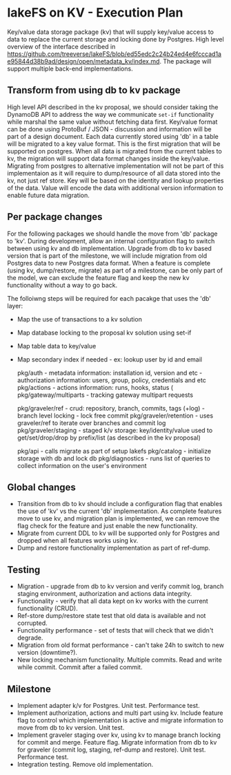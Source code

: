# lakeFS on KV - Execution Plan

Key/value data storage package (kv) that will supply key/value access to data to replace the current storage and locking done by Postgres.
High level overview of the interface described in https://github.com/treeverse/lakeFS/blob/ed55edc2c24b24ed4e6fcccad1ae95844d38b9ad/design/open/metadata_kv/index.md. The package will support multiple back-end implementations.

## Transform from using db to kv package

High level API described in the kv proposal, we should consider taking the DynamoDB API to address the way we communicate `set-if` functionality while marshal the same value without fetching data first.
Key/value format can be done using ProtoBuf / JSON - discussion and information will be part of a design document.
Each data currently stored using 'db' in a table will be migrated to a key value format. This is the first migration that will be supported on postgres. When all data is migrated from the current tables to kv, the migration will support data format changes inside the key/value.
Migrating from postgres to alternative implementation will not be part of this implementaion as it will require to dump/resource of all data stored into the kv, not just ref store.
Key will be based on the identity and lookup properties of the data.
Value will encode the data with additional version information to enable future data migration.

## Per package changes

For the following packages we should handle the move from 'db' package to 'kv'.
During development, allow an internal configuration flag to switch between using kv and db implementation.
Upgrade from db to kv based version that is part of the milestone, we will include migration from old Postgres data to new Postgres data format.
When a feature is complete (using kv, dump/restore, migrate) as part of a milestone, can be only part of the model, we can exclude the feature flag and keep the new kv functionality without a way to go back.

The folloiwng steps will be required for each pacakge that uses the 'db' layer:

- Map the use of transactions to a kv solution
- Map database locking to the proposal kv solution using set-if
- Map table data to key/value
- Map secondary index if needed - ex: lookup user by id and email

    pkg/auth
        - metadata information: installation id, version and etc
        - authorization information: users, group, policy, credentials and etc
    pkg/actions
        - actions information: runs, hooks, status (
    pkg/gateway/multiparts
        - tracking gateway multipart requests

    pkg/graveler/ref
        - crud: repository, branch, commits, tags (+log)
        - branch level locking
        - lock free commit
    pkg/graveler/retention
        - uses graveler/ref to iterate over branches and commit log
    pkg/graveler/staging
        - staged k/v storage: key/identity/value used to get/set/drop/drop by prefix/list (as described in the kv proposal)

    pkg/api
        - calls migrate as part of setup lakefs
    pkg/catalog
        - initialize storage with db and lock db
    pkg/diagnostics
        - runs list of queries to collect information on the user's environment

## Global changes

- Transition from db to kv should include a configuration flag that enables the use of 'kv' vs the current 'db' implementation.
  As complete features move to use kv, and migration plan is implemented, we can remove the flag check for the feature and just enable the new functionality.
- Migrate from current DDL to kv will be supported only for Postgres and dropped when all features works using kv.
- Dump and restore functionality implementation as part of ref-dump.

## Testing

- Migration - upgrade from db to kv version and verify commit log, branch staging environment, authorization and actions data integrity.
- Functionality - verify that all data kept on kv works with the current functionality (CRUD).
- Ref-store dump/restore state test that old data is available and not corrupted.
- Functionality performance - set of tests that will check that we didn't degrade.
- Migration from old format performance - can't take 24h to switch to new version (downtime?).
- New locking mechanism functionality. Multiple commits. Read and write while commit. Commit after a failed commit.

## Milestone

- Implement adapter k/v for Postgres. Unit test. Performance test.
- Implement authorization, actions and multi part using kv. Include feature flag to control which implementation is active and migrate information to move from db to kv version. Unit test.
- Implement graveler staging over kv, using kv to manage branch locking for commit and merge. Feature flag. Migrate information from db to kv for graveler (commit log, staging, ref-dump and restore). Unit test. Performance test.
- Integration testing. Remove old implementation.
